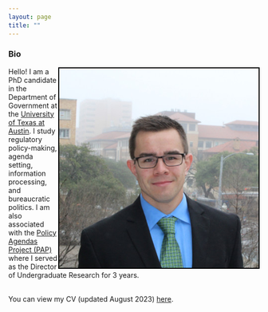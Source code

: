 ```yaml
---
layout: page
title: ""
---
```



### Bio
<img style="float: right; border: 2px solid  black;" src="assets/me.jpg">
Hello! I am a PhD candidate in the Department of Government at the <a href="https://liberalarts.utexas.edu/government/">University of Texas at Austin</a>. I study regulatory policy-making, agenda setting, information processing, and bureaucratic politics. I am also associated with the <a href="https://www.comparativeagendas.net/us">Policy Agendas Project (PAP)</a> where I served as the Director of Undergraduate Research for 3 years. <br>
<br>

You can view my CV (updated August 2023) [here](assets/Dye_CV_8_29_2023.pdf).
